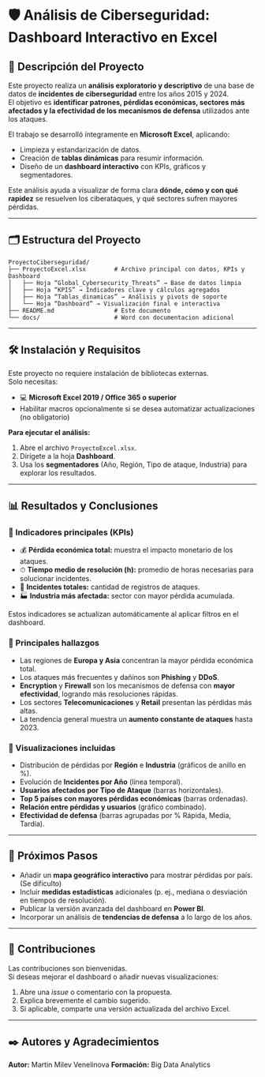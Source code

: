 # 🛡️ Análisis de Ciberseguridad: Dashboard Interactivo en Excel

## 📖 Descripción del Proyecto
Este proyecto realiza un **análisis exploratorio y descriptivo** de una base de datos de **incidentes de ciberseguridad** entre los años 2015 y 2024.  
El objetivo es **identificar patrones, pérdidas económicas, sectores más afectados y la efectividad de los mecanismos de defensa** utilizados ante los ataques.

El trabajo se desarrolló íntegramente en **Microsoft Excel**, aplicando:
- Limpieza y estandarización de datos.  
- Creación de **tablas dinámicas** para resumir información.  
- Diseño de un **dashboard interactivo** con KPIs, gráficos y segmentadores.  

Este análisis ayuda a visualizar de forma clara **dónde, cómo y con qué rapidez** se resuelven los ciberataques, y qué sectores sufren mayores pérdidas.

---

## 🗂️ Estructura del Proyecto

```
ProyectoCiberseguridad/
├── ProyectoExcel.xlsx        # Archivo principal con datos, KPIs y Dashboard
│   ├── Hoja “Global_Cybersecurity_Threats” → Base de datos limpia
│   ├── Hoja “KPIS” → Indicadores clave y cálculos agregados
│   ├── Hoja “Tablas_dinamicas” → Análisis y pivots de soporte
│   └── Hoja “Dashboard” → Visualización final e interactiva
├── README.md                 # Este documento
└── docs/                     # Word con documentacion adicional
```

---

## 🛠️ Instalación y Requisitos

Este proyecto no requiere instalación de bibliotecas externas.  
Solo necesitas:

- 💻 **Microsoft Excel 2019 / Office 365 o superior**  
- Habilitar macros opcionalmente si se desea automatizar actualizaciones (no obligatorio)  

**Para ejecutar el análisis:**
1. Abre el archivo `ProyectoExcel.xlsx`.  
2. Dirígete a la hoja **Dashboard**.  
3. Usa los **segmentadores** (Año, Región, Tipo de ataque, Industria) para explorar los resultados.  

---

## 📊 Resultados y Conclusiones

### 🔹 Indicadores principales (KPIs)
- 💰 **Pérdida económica total:** muestra el impacto monetario de los ataques.  
- ⏱ **Tiempo medio de resolución (h):** promedio de horas necesarias para solucionar incidentes.  
- 🧩 **Incidentes totales:** cantidad de registros de ataques.  
- 🏭 **Industria más afectada:** sector con mayor pérdida acumulada.  

Estos indicadores se actualizan automáticamente al aplicar filtros en el dashboard.

### 🔹 Principales hallazgos
- Las regiones de **Europa y Asia** concentran la mayor pérdida económica total.  
- Los ataques más frecuentes y dañinos son **Phishing** y **DDoS**.  
- **Encryption** y **Firewall** son los mecanismos de defensa con **mayor efectividad**, logrando más resoluciones rápidas.  
- Los sectores **Telecomunicaciones** y **Retail** presentan las pérdidas más altas.  
- La tendencia general muestra un **aumento constante de ataques** hasta 2023.

### 🔹 Visualizaciones incluidas
- Distribución de pérdidas por **Región** e **Industria** (gráficos de anillo en %).  
- Evolución de **Incidentes por Año** (línea temporal).  
- **Usuarios afectados por Tipo de Ataque** (barras horizontales).  
- **Top 5 países con mayores pérdidas económicas** (barras ordenadas).  
- **Relación entre pérdidas y usuarios** (gráfico combinado).  
- **Efectividad de defensa** (barras agrupadas por % Rápida, Media, Tardía).

---

## 🔄 Próximos Pasos

- Añadir un **mapa geográfico interactivo** para mostrar pérdidas por país. (Se dificulto)  
- Incluir **medidas estadísticas** adicionales (p. ej., mediana o desviación en tiempos de resolución).  
- Publicar la versión avanzada del dashboard en **Power BI**.  
- Incorporar un análisis de **tendencias de defensa** a lo largo de los años.

---

## 🤝 Contribuciones

Las contribuciones son bienvenidas.  
Si deseas mejorar el dashboard o añadir nuevas visualizaciones:
1. Abre una *issue* o comentario con la propuesta.  
2. Explica brevemente el cambio sugerido.  
3. Si aplicable, comparte una versión actualizada del archivo Excel.  

---

## ✒️ Autores y Agradecimientos

**Autor:** Martin Milev Venelinova
**Formación:** Big Data Analytics  
